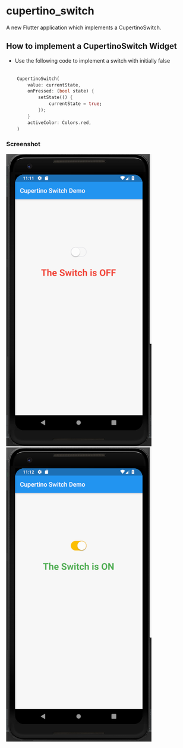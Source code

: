 # cupertino_switch

A new Flutter application which implements a CupertinoSwitch.

## How to implement a CupertinoSwitch Widget

- Use the following code to implement a switch with initially false

```dart

    CupertinoSwitch(
        value: currentState,
        onPressed: (bool state) {
            setState(() {
                currentState = true;
            });
        }
        activeColor: Colors.red,
    )

```

### Screenshot

![](./screenshots/screen1.png) ![](./screenshots/screen2.png)
